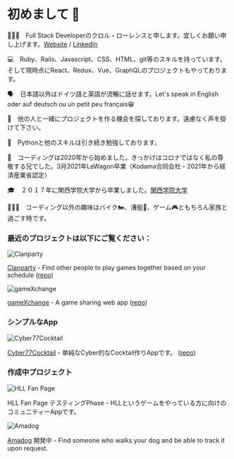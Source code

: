 # 初めまして 👋
💁🏻‍♂️　Full Stack Developerのクロル・ローレンスと申します。宜しくお願い申し上げます。[Website](https://www.lawrence-kroll.com/ "Website") / [LinkedIn](https://www.linkedin.com/in/lawrence-kroll/ "LinkedIn")

💻　Ruby、Rails、Javascript、CSS、HTML、git等のスキルを持っています。そして現時点にReact、Redux、Vue、GraphQLのプロジェクトもやっております。

🗣　日本語以外はドイツ語と英語が流暢に話せます。Let's speak in English oder auf deutsch ou un petit peu français😁

👀　他の人と一緒にプロジェクトを作る機会を探しております。遠慮なく声を掛けて下さい。

🌱　Pythonと他のスキルは引き続き勉強しております。

📖　コーディングは2020年から始めました。きっかけはコロナではなく私の尊敬する兄でした。3月2021年LeWagon卒業（Kodama合同会社・2021年から経済産業省認定）

🎓　２０１７年に関西学院大学から卒業しました。[関西学院大学](https://www.kwansei.ac.jp/index.html "関西学院大学")

👨‍👩‍👦　コーディング以外の趣味はバイク🏍、漕艇🛶、ゲーム🎮ともちろん家族と過ごす時です。

### 最近のプロジェクトは以下にご覧ください：

![Clanparty](https://live.staticflickr.com/65535/50926173206_19d2679393.jpg "Clanparty") 

[Clanparty](http://www.clanparty.net/ "clanparty") - Find other people to play games together based on your schedule ([repo](https://github.com/nikoandpiko/clanparty "clanparty"))

![gameXchange](https://live.staticflickr.com/65535/50911153543_da124cfc24.jpg "gameXchange")

[gameXchange](https://gamexxxchange.herokuapp.com/ "gameXchange") - A game sharing web app ([repo](https://github.com/nikoandpiko/gamexchange))

### シンプルなApp

![Cyber77Cocktail](https://live.staticflickr.com/65535/51135745562_51104ca08c_n.jpg "Cyber77Cocktail")

[Cyber77Cocktail](https://cyber-cocktail-2077.herokuapp.com/ "Cyber77Cocktail") - 単純なCyber的なCocktail作りAppです。 ([repo](https://github.com/DonaldLTB/rails-mister-cocktail))

### 作成中プロジェクト

![HLL Fan Page](https://live.staticflickr.com/65535/51136647973_37ff0252ca_n.jpg "Hll Fan Page")

HLL Fan Page テスティングPhase - HLLというゲームをやっている方に向けのコミュニティーAppです。

![Amadog](https://live.staticflickr.com/65535/51136656763_cd606c2e34_n.jpg "Amadog")

[Amadog](https://amadog.herokuapp.com/) 開発中 - Find someone who walks your dog and be able to track it upon request.
